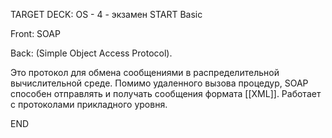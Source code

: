 TARGET DECK: OS - 4 - экзамен
START
Basic

Front: SOAP

Back: (Simple Object Access Protocol).
    
Это протокол для обмена сообщениями в распределительной вычислительной среде. Помимо удаленного вызова процедур, SOAP способен отправлять и получать сообщения формата [[XML]]. Работает с протоколами прикладного уровня.
<!--ID: 1663488760630-->
END 